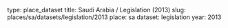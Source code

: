 type: place_dataset
title: Saudi Arabia / Legislation (2013)
slug: places/sa/datasets/legislation/2013
place: sa
dataset: legislation
year: 2013
